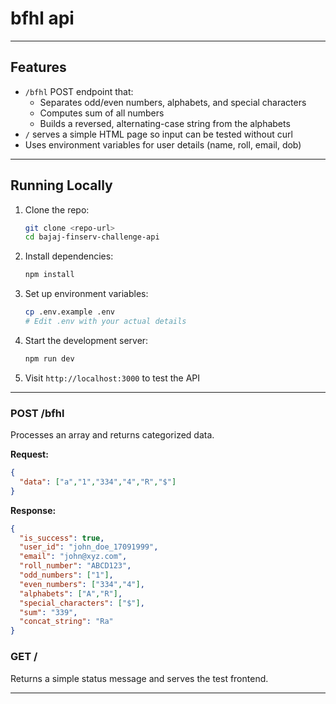 # bfhl api


---

##  Features
- `/bfhl` POST endpoint that:
  - Separates odd/even numbers, alphabets, and special characters
  - Computes sum of all numbers
  - Builds a reversed, alternating-case string from the alphabets
- `/` serves a simple HTML page so input can be tested without curl
- Uses environment variables for user details (name, roll, email, dob)

---

##  Running Locally

1. Clone the repo:
   ```bash
   git clone <repo-url>
   cd bajaj-finserv-challenge-api
   ```

2. Install dependencies:
   ```bash
   npm install
   ```

3. Set up environment variables:
   ```bash
   cp .env.example .env
   # Edit .env with your actual details
   ```

4. Start the development server:
   ```bash
   npm run dev
   ```

5. Visit `http://localhost:3000` to test the API


---

### POST /bfhl
Processes an array and returns categorized data.

**Request:**
```json
{
  "data": ["a","1","334","4","R","$"]
}
```

**Response:**
```json
{
  "is_success": true,
  "user_id": "john_doe_17091999",
  "email": "john@xyz.com",
  "roll_number": "ABCD123",
  "odd_numbers": ["1"],
  "even_numbers": ["334","4"],
  "alphabets": ["A","R"],
  "special_characters": ["$"],
  "sum": "339",
  "concat_string": "Ra"
}
```

### GET /
Returns a simple status message and serves the test frontend.

---



